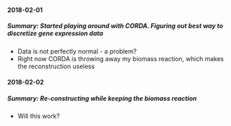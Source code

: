 #### 2018-02-01
##### Summary: Started playing around with CORDA. Figuring out best way to discretize gene expression data

* Data is not perfectly normal - a problem?
* Right now CORDA is throwing away my biomass reaction, which makes the reconstruction useless



#### 2018-02-02
##### Summary: Re-constructing while keeping the biomass reaction

* Will this work?

